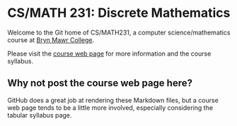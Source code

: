 CS/MATH 231: Discrete Mathematics
=================================

Welcome to the Git home of CS/MATH231, a computer science/mathematics course at
[Bryn Mawr College](http://cs.brynmawr.edu/).

Please visit the [course web page](http://cs.brynmawr.edu/Courses/cs231/fall2017)
for more information and the course syllabus.

Why not post the course web page here?
--------------------------------------

GitHub does a great job at rendering these Markdown files, but a course web page
tends to be a little more involved, especially considering the tabular syllabus
page.

